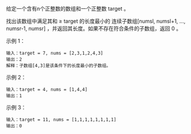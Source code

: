 给定一个含有n个正整数的数组和一个正整数 target 。

找出该数组中满足其和 ≥ target 的长度最小的 连续子数组[numsl, numsl+1, ..., numsr-1, numsr] ，并返回其长度。如果不存在符合条件的子数组，返回 0 。


示例 1：
```
输入：target = 7, nums = [2,3,1,2,4,3]
输出：2
解释：子数组[4,3]是该条件下的长度最小的子数组。
```

示例 2：
```
输入：target = 4, nums = [1,4,4]
输出：1
```

示例 3：
```
输入：target = 11, nums = [1,1,1,1,1,1,1,1]
输出：0
```
